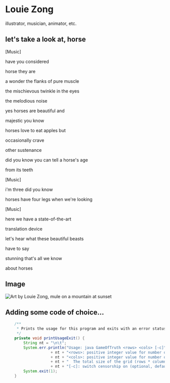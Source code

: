 # Louie Zong
illustrator, musician, animator, etc.

## let's take a look at, horse
[Music]

have you considered

horse they are

a wonder the flanks of pure muscle

the mischievous twinkle in the eyes

the melodious noise

yes horses are beautiful and

majestic you know

horses love to eat apples but

occasionally crave

other sustenance

did you know you can tell a horse's age

from its teeth

[Music]

i'm three did you know

horses have four legs when we're looking

[Music]

here we have a state-of-the-art

translation device

let's hear what these beautiful beasts

have to say

stunning that's all we know

about horses

## Image
![Art by Louie Zong, mule on a mountain at sunset](https://images.squarespace-cdn.com/content/v1/5c0c28b850a54f46ae54bf09/1544302159747-JSM2U04VIPLBKBM9Z1FZ/tumblr_pi7pydTDZz1r85hlio2_1280.png?format=750w)

## Adding some code of choice...

```java
    /**
     * Prints the usage for this program and exits with an error status of 1.
     */
    private void printUsageExit() {
        String nt = "\n\t";
        System.err.println("Usage: java GameOfTruth <rows> <cols> [-c]"
                    + nt + "<rows>: positive integer value for number of rows"
                    + nt + "<cols>: positive integer value for number of columns"
                    + nt + "  The total size of the grid (rows * columns) must be greater than or equal to 10"
                    + nt + "[-c]: switch censorship on (optional, default censorship off)");
        System.exit(1);
    }
```

